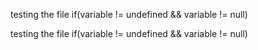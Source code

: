 testing the file
if(variable != undefined && variable != null)


testing the file
if(variable != undefined && variable != null)
